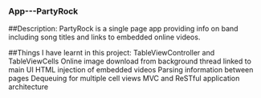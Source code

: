 ### App---PartyRock

##Description: 
PartyRock is a single page app providing info on band including song titles and links to embedded online videos.

##Things I have learnt in this project:
TableViewController and TableViewCells
Online image download from background thread linked to main UI
HTML injection of embedded videos
Parsing information between pages
Dequeuing for multiple cell views
MVC and ReSTful application architecture 
